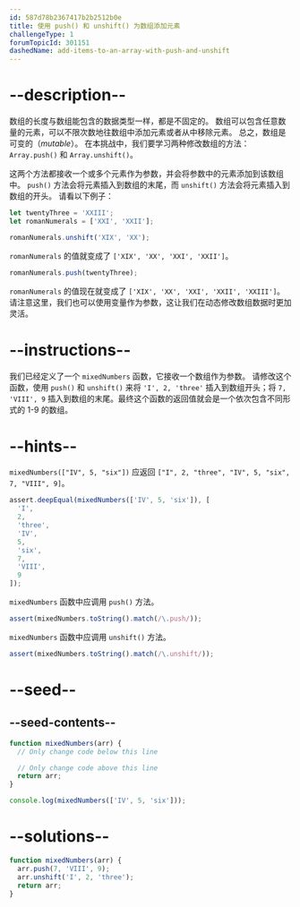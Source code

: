 ```yaml
---
id: 587d78b2367417b2b2512b0e
title: 使用 push() 和 unshift() 为数组添加元素
challengeType: 1
forumTopicId: 301151
dashedName: add-items-to-an-array-with-push-and-unshift
---
```


# --description--

数组的长度与数组能包含的数据类型一样，都是不固定的。 数组可以包含任意数量的元素，可以不限次数地往数组中添加元素或者从中移除元素。 总之，数组是可变的（<dfn>mutable</dfn>）。 在本挑战中，我们要学习两种修改数组的方法：`Array.push()` 和 `Array.unshift()`。

这两个方法都接收一个或多个元素作为参数，并会将参数中的元素添加到该数组中。 `push()` 方法会将元素插入到数组的末尾，而 `unshift()` 方法会将元素插入到数组的开头。 请看以下例子：

```js
let twentyThree = 'XXIII';
let romanNumerals = ['XXI', 'XXII'];

romanNumerals.unshift('XIX', 'XX');
```

`romanNumerals` 的值就变成了 `['XIX', 'XX', 'XXI', 'XXII']`。

```js
romanNumerals.push(twentyThree);
```

`romanNumerals` 的值现在就变成了 `['XIX', 'XX', 'XXI', 'XXII', 'XXIII']`。 请注意这里，我们也可以使用变量作为参数，这让我们在动态修改数组数据时更加灵活。

# --instructions--

我们已经定义了一个 `mixedNumbers` 函数，它接收一个数组作为参数。 请修改这个函数，使用 `push()` 和 `unshift()` 来将 `'I', 2, 'three'` 插入到数组开头；将 `7, 'VIII', 9` 插入到数组的末尾。最终这个函数的返回值就会是一个依次包含不同形式的 1-9 的数组。

# --hints--

`mixedNumbers(["IV", 5, "six"])` 应返回 `["I", 2, "three", "IV", 5, "six", 7, "VIII", 9]`。

```js
assert.deepEqual(mixedNumbers(['IV', 5, 'six']), [
  'I',
  2,
  'three',
  'IV',
  5,
  'six',
  7,
  'VIII',
  9
]);
```

`mixedNumbers` 函数中应调用 `push()` 方法。

```js
assert(mixedNumbers.toString().match(/\.push/));
```

`mixedNumbers` 函数中应调用 `unshift()` 方法。

```js
assert(mixedNumbers.toString().match(/\.unshift/));
```

# --seed--

## --seed-contents--

```js
function mixedNumbers(arr) {
  // Only change code below this line

  // Only change code above this line
  return arr;
}

console.log(mixedNumbers(['IV', 5, 'six']));
```

# --solutions--

```js
function mixedNumbers(arr) {
  arr.push(7, 'VIII', 9);
  arr.unshift('I', 2, 'three');
  return arr;
}
```
